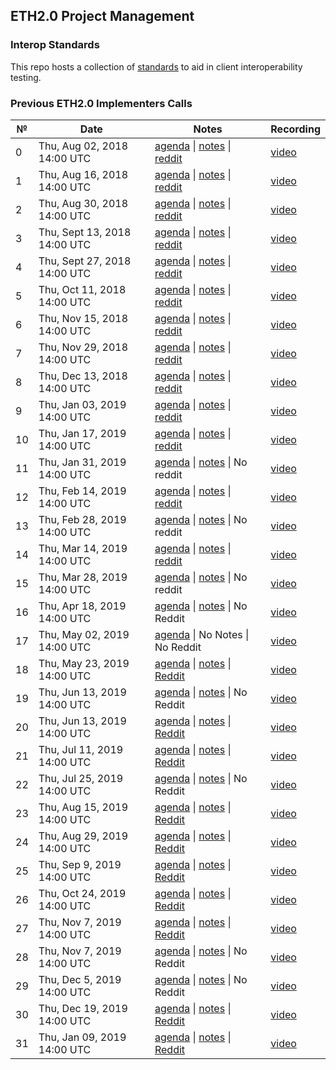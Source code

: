 ## ETH2.0 Project Management

### Interop Standards

This repo hosts a collection of [standards](./interop) to aid in client interoperability testing.

### Previous ETH2.0 Implementers Calls

 №  | Date                             | Notes          | Recording            |
--- | -------------------------------- | -------------- | -------------------- |
 0  | Thu, Aug 02, 2018 14:00 UTC       | [agenda](https://github.com/ethereum/beacon_chain/issues/44) \| [notes](eth2.0-implementers-calls/call_000.md) \| [reddit](https://www.reddit.com/r/ethereum/comments/949eo6/ethereum_sharding_implementers_call_0/)     | [video](https://www.youtube.com/watch?v=Ynqrka5DQOI) |
 1  | Thu, Aug 16, 2018 14:00 UTC      | [agenda](https://github.com/ethresearch/eth2.0-pm/issues/2)  \| [notes](eth2.0-implementers-calls/call_001.md) \| [reddit](https://www.reddit.com/r/ethereum/comments/97siac/live_eth20_implementers_call_1/)            | [video](https://www.youtube.com/watch?v=8F9NPGIv9vI) |
 2  | Thu, Aug 30, 2018 14:00 UTC      | [agenda](https://github.com/ethresearch/eth2.0-pm/issues/3)  \| [notes](eth2.0-implementers-calls/call_002.md) \| [reddit](https://www.reddit.com/r/ethereum/comments/9bjk2u/video_eth20_implementers_call_2/)           | [video](https://www.youtube.com/watch?v=66SFMJC0RQo) |
 3  | Thu, Sept 13, 2018 14:00 UTC     | [agenda](https://github.com/ethresearch/eth2.0-pm/issues/5)  \| [notes](eth2.0-implementers-calls/call_003.md) \| [reddit](https://www.reddit.com/r/ethereum/comments/9femq0/stream_eth20_implementers_call_3_9132018/)  | [video](https://www.youtube.com/watch?v=cp0LxJiyV3I) |
 4  | Thu, Sept 27, 2018 14:00 UTC     | [agenda](https://github.com/ethresearch/eth2.0-pm/issues/8)  \| [notes](eth2.0-implementers-calls/call_004.md) \| [reddit](https://www.reddit.com/r/ethereum/comments/9jd5sk/eth20_implementers_call_4_9272018_live/)    | [video](https://www.youtube.com/watch?v=SvcqFEwyZo0) |
 5  | Thu, Oct 11, 2018 14:00 UTC      | [agenda](https://github.com/ethresearch/eth2.0-pm/issues/11) \| [notes](eth2.0-implementers-calls/call_005.md) \| [reddit](https://www.reddit.com/r/ethereum/comments/9nb2uk/eth20_implementers_call_5_101118_fixed/)    | [video](https://www.youtube.com/watch?v=cNLO3vyod-E) |
 6  | Thu, Nov 15, 2018 14:00 UTC      | [agenda](https://github.com/ethresearch/eth2.0-pm/issues/15) \| [notes](eth2.0-implementers-calls/call_006.md) \| [reddit](https://www.reddit.com/r/ethereum/comments/9x5kk6/live_eth20_implementers_call_6_20181115_2pm_utc/)    | [video](https://www.youtube.com/watch?v=VNwANifX7qE) |
 7  | Thu, Nov 29, 2018 14:00 UTC      | [agenda](https://github.com/ethresearch/eth2.0-pm/issues/17) \| [notes](eth2.0-implementers-calls/call_007.md) \| [reddit](https://www.reddit.com/r/ethereum/comments/a18tlu/stream_eth20_implementers_call_7_11292018_2pm_utc/)  | [video](https://www.youtube.com/watch?v=Zl-yusB8oqY) |
 8  | Thu, Dec 13, 2018 14:00 UTC      | [agenda](https://github.com/ethresearch/eth2.0-pm/issues/19) \| [notes](eth2.0-implementers-calls/call_008.md) \| [reddit](https://www.reddit.com/r/ethereum/comments/a5n11i/stream_eth20_implementers_call_8_20181213/)  | [video](https://www.youtube.com/watch?v=NO9UlkpFKA0) |
 9  | Thu, Jan 03, 2019 14:00 UTC       | [agenda](https://github.com/ethresearch/eth2.0-pm/issues/21) \| [notes](eth2.0-implementers-calls/call_009.md) \| [reddit](https://www.reddit.com/r/ethereum/comments/ac1smo/livestream_eth20_implementers_call_9_201913_2pm/)  | [video](https://www.youtube.com/watch?v=6trA-5rjZUQ) |
 10 | Thu, Jan 17, 2019 14:00 UTC      | [agenda](https://github.com/ethresearch/eth2.0-pm/issues/23) \| [notes](eth2.0-implementers-calls/call_010.md) \| [reddit](https://www.reddit.com/r/ethereum/comments/agtomc/live_eth20_implementers_call_10_20190116_1400_utc/)  | [video](https://www.youtube.com/watch?v=KZ9fms_PrQU) |
 11 | Thu, Jan 31, 2019 14:00 UTC      | [agenda](https://github.com/ethresearch/eth2.0-pm/issues/27) \| [notes](eth2.0-implementers-calls/call_011.md) \| No reddit | [video](https://www.youtube.com/watch?v=wS3sOB_hfgk) |
 12 | Thu, Feb 14, 2019 14:00 UTC      | [agenda](https://github.com/ethresearch/eth2.0-pm/issues/29) \| [notes](eth2.0-implementers-calls/call_012.md) \| [reddit](https://www.reddit.com/r/ethereum/comments/aqe147/eth20_call_12_stream/)  | [video](https://www.youtube.com/watch?v=p1qHM2B8cGc) |
 13 | Thu, Feb 28, 2019 14:00 UTC      | [agenda](https://github.com/ethresearch/eth2.0-pm/issues/31) \| [notes](eth2.0-implementers-calls/call_013.md) \| No reddit  | [video](https://www.youtube.com/watch?v=0ZWG8hMbxes) |
 14 | Thu, Mar 14, 2019 14:00 UTC      | [agenda](https://github.com/ethresearch/eth2.0-pm/issues/33) \| [notes](eth2.0-implementers-calls/call_014.md) \| [reddit](https://www.reddit.com/r/ethereum/comments/b0ud27/live_eth20_implementers_call_14_201903214_starts/)  | [video](https://www.youtube.com/watch?v=zeceWlmxseY) |
 15 | Thu, Mar 28, 2019 14:00 UTC      | [agenda](https://github.com/ethresearch/eth2.0-pm/issues/35) \| [notes](eth2.0-implementers-calls/call_015.md) \| No reddit | [video](https://www.youtube.com/watch?v=bC4v_a-gcrs) |
 16 | Thu, Apr 18, 2019 14:00 UTC      | [agenda](https://github.com/ethereum/eth2.0-pm/issues/37) \| [notes](eth2.0-implementers-calls/call_016.md) \| No Reddit | [video](https://www.youtube.com/watch?v=eN_O8bSaS5Q) |
 17 | Thu, May 02, 2019 14:00 UTC      | [agenda](https://github.com/ethereum/eth2.0-pm/issues/42) \| No Notes \| No Reddit | [video](https://www.youtube.com/watch?v=bi7lh5Ie3x0) |
 18 | Thu, May 23, 2019 14:00 UTC      | [agenda](https://github.com/ethereum/eth2.0-pm/issues/43) \| [notes](eth2.0-implementers-calls/call_018.md) \| [Reddit](https://www.reddit.com/r/ethereum/comments/bs37os/eth20_implementers_call_18_2019523/) | [video](https://www.youtube.com/watch?v=dw2GmEuLr5k) |
 19 | Thu, Jun 13, 2019 14:00 UTC      | [agenda](https://github.com/ethereum/eth2.0-pm/issues/45) \| [notes](eth2.0-implementers-calls/call_019.md) \| No Reddit | [video](https://www.youtube.com/watch?v=izspfej05lE) |
 20 | Thu, Jun 13, 2019 14:00 UTC      | [agenda](https://github.com/ethereum/eth2.0-pm/issues/51) \| [notes](eth2.0-implementers-calls/call_020.md) \| [Reddit](https://www.reddit.com/r/ethereum/comments/c6nuwh/eth20_implementers_call_20_2019627/) | [video](https://www.youtube.com/watch?v=Y8rhSbtY-Pg) |
 21 | Thu, Jul 11, 2019 14:00 UTC      | [agenda](https://github.com/ethereum/eth2.0-pm/issues/55) \| [notes](eth2.0-implementers-calls/call_021.md) \| [Reddit](https://www.reddit.com/r/ethereum/comments/cbsyu4/live_eth20_implementers_call_21_2019711_1400_gmt/) | [video](https://www.youtube.com/watch?v=YB8o_5qjNBc) |
 22 | Thu, Jul 25, 2019 14:00 UTC      | [agenda](https://github.com/ethereum/eth2.0-pm/issues/64) \| [notes](eth2.0-implementers-calls/call_022.md) \| No Reddit | [video](https://www.youtube.com/watch?v=ReSiB2940AE) |
 23 | Thu, Aug 15, 2019 14:00 UTC      | [agenda](https://github.com/ethereum/eth2.0-pm/issues/68) \| [notes](eth2.0-implementers-calls/call_023.md) \| [Reddit](https://www.reddit.com/r/ethereum/comments/cqng6t/live_eth20_implementers_call_23_2019815_1400_gmt/) | [video](https://www.youtube.com/watch?v=Av74vZRXeKo) |
 24 | Thu, Aug 29, 2019 14:00 UTC      | [agenda](https://github.com/ethereum/eth2.0-pm/issues/73) \| [notes](eth2.0-implementers-calls/call_024.md) \| [Reddit](https://www.reddit.com/r/ethereum/comments/cwxlye/live_eth20_implementers_call_24_2019829_1400_gmt/) | [video](https://www.youtube.com/watch?v=sz87_i5Uy1I) |
 25 | Thu, Sep 9, 2019 14:00 UTC      | [agenda](https://github.com/ethereum/eth2.0-pm/issues/85) \| [notes](eth2.0-implementers-calls/call_025.md) \| [Reddit](https://www.reddit.com/r/ethereum/comments/d6beer/eth20_implementers_call_25_2019919_1400_gmt/) | [video](https://www.youtube.com/watch?v=pEdqjXO6euY) |
 26 | Thu, Oct 24, 2019 14:00 UTC      | [agenda](https://github.com/ethereum/eth2.0-pm/issues/89) \| [notes](eth2.0-implementers-calls/call_026.md) \| [Reddit](https://www.reddit.com/r/ethereum/comments/dmgoqf/live_eth20_implementers_call_26_20191024_1400_gmt/) | [video](https://www.youtube.com/watch?v=DXGeC7cg71Y) |
 27 | Thu, Nov 7, 2019 14:00 UTC      | [agenda](https://github.com/ethereum/eth2.0-pm/issues/95) \| [notes](eth2.0-implementers-calls/call_027.md) \| [Reddit](https://www.reddit.com/r/ethereum/comments/dsxbhc/live_eth20_call_27_2019117_1400_gmt/) | [video](https://www.youtube.com/watch?v=4_EGNG-Yek4) |
 28 | Thu, Nov 7, 2019 14:00 UTC      | [agenda](https://github.com/ethereum/eth2.0-pm/issues/101) \| [notes](eth2.0-implementers-calls/call_028.md) \| No Reddit | [video](https://www.youtube.com/watch?v=DzLrxuN55VA) |
 29 | Thu, Dec 5, 2019 14:00 UTC     | [agenda](https://github.com/ethereum/eth2.0-pm/issues/108) \| [notes](eth2.0-implementers-calls/call_029.md) \| No Reddit | [video](https://www.youtube.com/watch?v=MxeEWmEdb5E) |
 30 | Thu, Dec 19, 2019 14:00 UTC      | [agenda](https://github.com/ethereum/eth2.0-pm/issues/112) \| [notes](eth2.0-implementers-calls/call_030.md) \| [Reddit](https://www.reddit.com/r/ethereum/comments/ecrgfh/live_eth20_call_30_20191219_1400_gmt/) | [video](https://www.youtube.com/watch?v=LYLiqpj-wiE) |
 31 | Thu, Jan 09, 2019 14:00 UTC      | [agenda](https://github.com/ethereum/eth2.0-pm/issues/118) \| [notes](eth2.0-implementers-calls/call_031.md) \| [Reddit](https://www.reddit.com/r/ethereum/comments/em7erh/live_ethereum_20_call_31_202019_1400_gmt/) | [video](https://www.youtube.com/watch?v=u2w4EO9YepI) |
